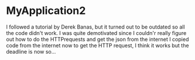 # MyApplication2

I followed a tutorial by Derek Banas, but it turned out to be outdated so all the code didn't work. 
I was quite demotivated since I couldn'r really figure out how to do the HTTPrequests and get the json from the internet
I copied code from the internet now to get the HTTP request, I think it works but the deadline is now so...

